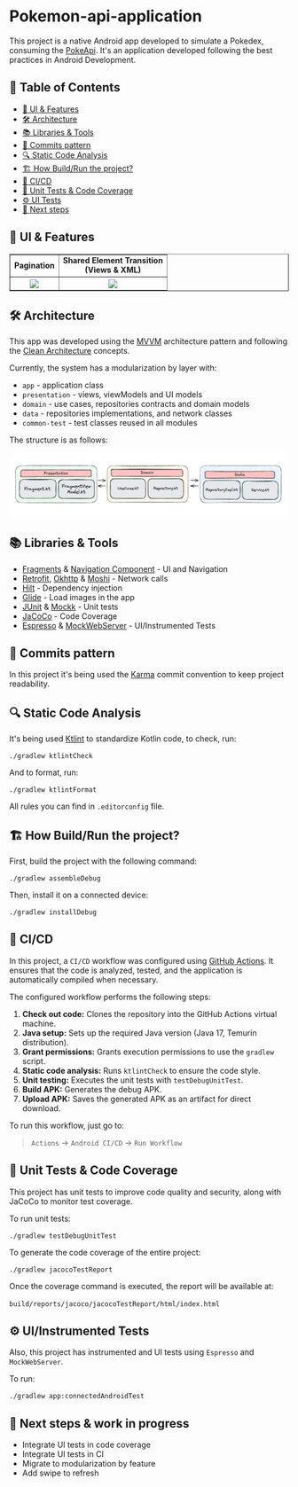 # Pokemon-api-application

This project is a native Android app developed to simulate a Pokedex, consuming
the [PokeApi](https://pokeapi.co/). It's an application developed following the best practices in
Android Development.

## 📌 Table of Contents
- [📱 UI & Features](#-ui--features)
- [🛠 Architecture](#-architecture)
- [📚 Libraries & Tools](#-libraries--tools)
- [📝 Commits pattern](#-commits-pattern)
- [🔍 Static Code Analysis](#-static-code-analysis)
- [🏗️ How Build/Run the project?](#%EF%B8%8F-how-buildrun-the-project)
- [🚂 CI/CD](#-cicd)
- [🧪 Unit Tests & Code Coverage](#-unit-tests--code-coverage)
- [⚙️ UI Tests](#%EF%B8%8F-uiinstrumented-tests)
- [🚧 Next steps](#-next-steps--work-in-progress)

## 📱 UI & Features

<table border="1" style="border-collapse: collapse">
  <tr>
    <td align="top" valign="center">
      <b>Pagination</b>
    </td>
    <td align="center" valign="center">
      <b>
        Shared Element Transition<br>
        (Views & XML)
      </b>
    </td>
  </tr>
  <tr>
    <td align="center">
      <img align="center" width="140" src="images/pagination.gif" />
    </td>
    <td align="center">
      <img align="center" width="140" src="images/shared_element_animation.gif" />
    </td>
  </tr>
</table>

## 🛠 Architecture

This app was developed using the [MVVM](https://developer.android.com/topic/architecture)
architecture pattern and following
the [Clean Architecture](https://blog.cleancoder.com/uncle-bob/2012/08/13/the-clean-architecture.html)
concepts.

Currently, the system has a modularization by layer with:
- `app` - application class
- `presentation` - views, viewModels and UI models
- `domain` - use cases, repositories contracts and domain models
- `data` - repositories implementations, and network classes
- `common-test` - test classes reused in all modules

The structure is as follows:

<img src="images/architecture.png" width="600" style="border-radius: 15px;">

## 📚 Libraries & Tools

- [Fragments](https://developer.android.com/guide/fragments) & [Navigation Component](https://developer.android.com/guide/navigation) - UI and Navigation
- [Retrofit](https://square.github.io/retrofit/), [Okhttp](https://square.github.io/okhttp/) & [Moshi](https://github.com/square/moshi) - Network calls
- [Hilt](https://developer.android.com/training/dependency-injection/hilt-android) - Dependency injection
- [Glide](https://github.com/bumptech/glide) - Load images in the app
- [JUnit](https://junit.org/junit4/) & [Mockk](https://mockk.io/ANDROID.html) - Unit tests
- [JaCoCo](https://www.eclemma.org/jacoco/) - Code Coverage
- [Espresso](https://developer.android.com/training/testing/espresso) & [MockWebServer](https://github.com/square/okhttp/tree/master/mockwebserver) - UI/Instrumented Tests


## 📝 Commits pattern

In this project it's being used the [Karma](https://karma-runner.github.io/6.4/dev/git-commit-msg.html)
commit convention to keep project readability.

## 🔍 Static Code Analysis

It's being used [Ktlint](https://github.com/pinterest/ktlint) to standardize Kotlin code, to check,
run:

```
./gradlew ktlintCheck
```

And to format, run:

```
./gradlew ktlintFormat
```

All rules you can find in `.editorconfig` file.

## 🏗️ How Build/Run the project?

First, build the project with the following command:

```
./gradlew assembleDebug
```

Then, install it on a connected device:

```
./gradlew installDebug
```

## 🚂 CI/CD

In this project, a `CI/CD` workflow was configured using [GitHub Actions](https://docs.github.com/en/actions). It ensures that the code is analyzed, tested, and the application is automatically compiled when necessary.

The configured workflow performs the following steps:

1. **Check out code:** Clones the repository into the GitHub Actions virtual machine.
2. **Java setup:** Sets up the required Java version (Java 17, Temurin distribution).
3. **Grant permissions:** Grants execution permissions to use the `gradlew` script.
4. **Static code analysis:** Runs `ktlintCheck` to ensure the code style.
5. **Unit testing:** Executes the unit tests with `testDebugUnitTest`.
6. **Build APK:** Generates the debug APK.
7. **Upload APK:** Saves the generated APK as an artifact for direct download.

 To run this workflow, just go to:

> `Actions` -> `Android CI/CD` -> `Run Workflow`

## 🧪 Unit Tests & Code Coverage

This project has unit tests to improve code quality and security, along with JaCoCo to monitor test coverage.

To run unit tests:
```
./gradlew testDebugUnitTest
```

To generate the code coverage of the entire project:
```
./gradlew jacocoTestReport
```

Once the coverage command is executed, the report will be available at:

`build/reports/jacoco/jacocoTestReport/html/index.html`

## ⚙️ UI/Instrumented Tests

Also, this project has instrumented and UI tests using `Espresso` and `MockWebServer`.

To run:
```
./gradlew app:connectedAndroidTest
```

## 🚧 Next steps & work in progress

- Integrate UI tests in code coverage
- Integrate UI tests in CI
- Migrate to modularization by feature
- Add swipe to refresh